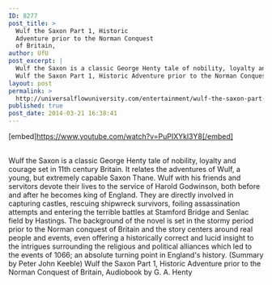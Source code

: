 ```yaml
---
ID: 8277
post_title: >
  Wulf the Saxon Part 1, Historic
  Adventure prior to the Norman Conquest
  of Britain,
author: UfU
post_excerpt: |
  Wulf the Saxon is a classic George Henty tale of nobility, loyalty and courage set in 11th century Britain. It relates the adventures of Wulf, a young, but extremely capable Saxon Thane. Wulf with his friends and servitors devote their lives to the service of Harold Godwinson, both before and after he becomes king of England. They are directly involved in capturing castles, rescuing shipwreck survivors, foiling assassination attempts and entering the terrible battles at Stamford Bridge and Senlac field by Hastings. The background of the novel is set in the stormy period prior to the Norman conquest of Britain and the story centers around real people and events, even offering a historically correct and lucid insight to the intrigues surrounding the religious and political alliances which led to the events of 1066; an absolute turning point in England's history. (Summary by Peter John Keeble)
  Wulf the Saxon Part 1, Historic Adventure prior to the Norman Conquest of Britain, Audiobook by G. A. Henty
layout: post
permalink: >
  http://universalflowuniversity.com/entertainment/wulf-the-saxon-part-1-historic-adventure-prior-to-the-norman-conquest-of-britain/
published: true
post_date: 2014-03-21 16:38:41
---
```

[embed]https://www.youtube.com/watch?v=PuPIXYkl3Y8[/embed]</br></br>
<p>Wulf the Saxon is a classic George Henty tale of nobility, loyalty and courage set in 11th century Britain. It relates the adventures of Wulf, a young, but extremely capable Saxon Thane. Wulf with his friends and servitors devote their lives to the service of Harold Godwinson, both before and after he becomes king of England. They are directly involved in capturing castles, rescuing shipwreck survivors, foiling assassination attempts and entering the terrible battles at Stamford Bridge and Senlac field by Hastings. The background of the novel is set in the stormy period prior to the Norman conquest of Britain and the story centers around real people and events, even offering a historically correct and lucid insight to the intrigues surrounding the religious and political alliances which led to the events of 1066; an absolute turning point in England's history. (Summary by Peter John Keeble)
Wulf the Saxon Part 1, Historic Adventure prior to the Norman Conquest of Britain, Audiobook by G. A. Henty</p>